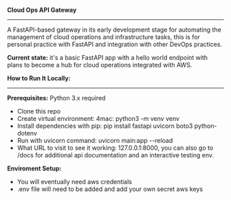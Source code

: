 ****Cloud Ops API Gateway****
****
A FastAPI-based gateway in its early development stage for automating the management of cloud operations and infrastructure tasks, this is for personal practice with FastAPI and integration with other DevOps practices.

**Current state:** it's a basic FastAPI app with a hello world endpoint with plans to become a hub for cloud operations integrated with AWS.

****How to Run It Locally:****
****
**Prerequisites:** Python 3.x required
- Clone this repo
- Create virtual environment:
  4mac: python3 -m venv venv
- Install dependencies with pip:
  pip install fastapi uvicorn boto3 python-dotenv
- Run with uvicorn command: uvicorn main:app  --reload
- What URL to visit to see it working: 127.0.0.1:8000, you can also go to /docs for additional api documentation and an interactive testing env.

**Enviroment Setup:**
- You will eventually need aws credentials
- .env file will need to be added and add your own secret aws keys

